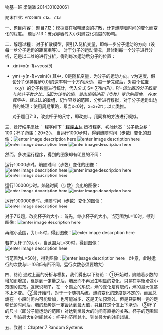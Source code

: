 物基一班   梁曦璘    2014301020061

期末作业: Problem 7.12、7.13

一、题目内容：
    题目7.12：模拟糖在咖啡里面的扩散，计算熵随着时间的变化而变化的程度。
    题目7.13：研究容器的大小对熵变化程度的影响。

二、解题过程：
        对于扩散模型，要引入随机变量，即每一步分子运动的方向（设每一步分子运动的距离相等）。
        对于分子的运动情况，具体到每一个分子进行分析，还是以二维的进行分析，得到每次运动后分子的位置：

 - x(n)=x(n-1)+vcos(θ)
 - y(n)=y(n-1)+vsin(θ)
其中，θ是随机变量，为分子的运动方向。v为速度，假设分子保持每步0.01的速率朝一个方向运动。
      每一步完成后，对每个位置（x,y）的分子数量进行统计，代入公式  S=-∑Pi*ln(Pi)，Pi=该位置的分子数量与总分子数之比。S即为该步的熵。做出熵随时间（步数）变化的图像。
      在本程序中，建立L*L的数组，记作容器的范围，分步进行模拟，对于分子运动出边界的处理：使用周期策略，即当x<0时，x=x+2π；以此类推。
      
   对于题目7.13，改变杯子的尺寸，即改变L。用同样的方法进行模拟。

三、运行结果表达：
     程序如下：[程序主体](https://github.com/liangc0/compuational_physics_N2014301020061/blob/master/%E6%9C%9F%E6%9C%AB%E4%BD%9C%E4%B8%9A%E7%A8%8B%E5%BA%8F1)
     运行程序，初始状态：分子数总数：100；杯子范围：20*20。
     当运行1000步时，得到熵随时间（步数）变化的图像：![enter image description here](https://github.com/liangc0/compuational_physics_N2014301020061/blob/master/figure_82.png?raw=true)
![enter image description here](https://github.com/liangc0/compuational_physics_N2014301020061/blob/master/figure_81.png?raw=true)
![enter image description here](https://github.com/liangc0/compuational_physics_N2014301020061/blob/master/figure_83.png?raw=true)
![enter image description here](https://github.com/liangc0/compuational_physics_N2014301020061/blob/master/figure_84.png?raw=true)
     
   然而，多次运行程序，得到的图像却有明显的不同：

运行10000步时。熵随时间（步数）变化的图像：![enter image description here](https://github.com/liangc0/compuational_physics_N2014301020061/blob/master/figure_78.png?raw=true)
![enter image description here](https://github.com/liangc0/compuational_physics_N2014301020061/blob/master/figure_79.png?raw=true)
![enter image description here](https://github.com/liangc0/compuational_physics_N2014301020061/blob/master/figure_80.png?raw=true)

运行100000步时。熵随时间（步数）变化的图像：![enter image description here](https://github.com/liangc0/compuational_physics_N2014301020061/blob/master/figure_76.png?raw=true)
![enter image description here](https://github.com/liangc0/compuational_physics_N2014301020061/blob/master/figure_77.png?raw=true)

运行1000000步时。熵随时间（步数）变化的图像：![enter image description here](https://github.com/liangc0/compuational_physics_N2014301020061/blob/master/figure_85.png?raw=true)

对于7.13题，改变杯子的大小：
首先，缩小杯子的大小，当范围为L=10时，得到图像：![enter image description here](https://github.com/liangc0/compuational_physics_N2014301020061/blob/master/figure_87.png?raw=true)

再缩小范围，为L=5时，得到图像：![enter image description here](https://github.com/liangc0/compuational_physics_N2014301020061/blob/master/figure_88.png?raw=true)

若扩大杯子的大小，当范围为L=30时，得到图像：![enter image description here](https://github.com/liangc0/compuational_physics_N2014301020061/blob/master/figure_89.png?raw=true)

当范围为L=50时，得到图像：![enter image description here](https://github.com/liangc0/compuational_physics_N2014301020061/blob/master/figure_86.png?raw=true)
（注意，此时运行的次数与L=10和5有所不同，运行次数必须要增大）

四、结论
    通过上面的分析与模拟，我们得出以下结论：
    ①开始时，熵随着步数的增加而增加，但是到一定量之后，熵反而不再发生明显的变化，只是在平衡点做小范围的振荡。这就说明了，在一个孤立的系统，熵的变化是有限的，熵的最大值基本上不变。
    ②最开始时，对于一个随机系统，熵的变化的速度是不定的，而且总熵在一小段时间内可能增加，也可能减少，这是无法预测的。但是只要到一定的足够长的时间后，熵的趋势是一定会达到最大值，并且在这个值上下浮动。
    ③杯子的尺寸（即分子能运动的范围）对达到熵最大的时间有直接的关系。杯子的范围越大，到熵最大的时间越长；杯子的范围越小，到熵最大的时间越短。

五、致谢：
Chapter 7 Random Systems

